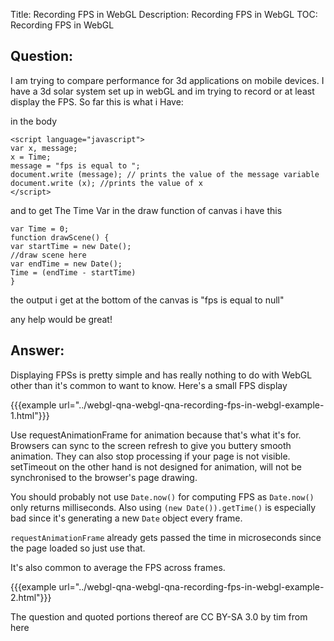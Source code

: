 Title: Recording FPS in WebGL
Description: Recording FPS in WebGL
TOC: Recording FPS in WebGL

## Question:

I am trying to compare performance for 3d applications on mobile devices.  I have a 3d solar system set up in webGL and im trying to record or at least display the FPS.  So far this is what i Have:

in the body

    <script language="javascript">
    var x, message;
    x = Time;
    message = "fps is equal to ";
    document.write (message); // prints the value of the message variable
    document.write (x); //prints the value of x
    </script>

and to get The Time Var in the draw function of canvas i have this
    
    var Time = 0;
    function drawScene() {
    var startTime = new Date();
    //draw scene here
    var endTime = new Date();
    Time = (endTime - startTime)
    }

the output i get at the bottom of the canvas is "fps is equal to null"

any help would be great!

## Answer:

Displaying FPSs is pretty simple and has really nothing to do with WebGL other than it's common to want to know. Here's a small FPS display

{{{example url="../webgl-qna-webgl-qna-recording-fps-in-webgl-example-1.html"}}}

Use requestAnimationFrame for animation because that's what it's for. Browsers can sync to the screen refresh to give you buttery smooth animation. They can also stop processing if your page is not visible. setTimeout on the other hand is not designed for animation, will not be synchronised to the browser's page drawing.

You should probably not use `Date.now()` for computing FPS as `Date.now()` only returns milliseconds. Also using `(new Date()).getTime()` is especially bad since it's generating a new `Date` object every frame. 

`requestAnimationFrame` already gets passed the time in microseconds since the page loaded so just use that.

It's also common to average the FPS across frames.

{{{example url="../webgl-qna-webgl-qna-recording-fps-in-webgl-example-2.html"}}}



<div class="so">
  <div>The question and quoted portions thereof are 
    CC BY-SA 3.0 by
    <a data-href="http://timhasler.blogspot.co.uk">tim</a>
    from
    <a data-href="https://stackoverflow.com/questions/16432804">here</a>
  </div>
</div>
